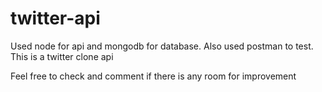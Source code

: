 # twitter-api
Used node for api and mongodb for database. Also used postman to test. This is a twitter clone api

Feel free to check and comment if there is any room for improvement
